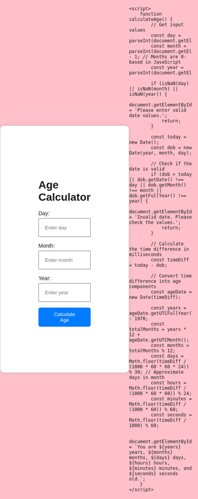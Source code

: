 <!DOCTYPE html>
<html lang="en">
<head>
    <meta charset="UTF-8">
    <meta name="viewport" content="width=device-width, initial-scale=1.0">
    <title>Age Calculator</title>
    <style>
        html, body {
            height: 100%;
            margin: 0;
            padding: 0;
            font-family: Arial, sans-serif;
            background-color: pink; /* Light background color for the entire page */
        }
        body {
            display: flex;
            justify-content: center;
            align-items: center;
        }
        .container {
            max-width: 1000px;
            padding: 100px;
            border: 1px solid #ccc;
            border-radius: 10px;
            box-shadow: 0 0 10px rgba(0, 0, 0, 0.1);
            background-color: #ffffff; /* White background color for the container */
        }
        .form-group {
            margin-bottom: 15px;
        }
        .form-group label {
            display: block;
            margin-bottom: 5px;
        }
        .form-group input {
            width: 100%;
            padding: 15px;
            box-sizing: border-box;
        }
        .form-group button {
            padding: 10px 30px;
            background-color: #007bff;
            color: #fff;
            border: none;
            border-radius: 5px;
            cursor: pointer;
        }
        .form-group button:hover {
            background-color: #0056b3;
        }
        .result {
            margin-top: 20px;
            font-size: 1.2em;
        }
    </style>
</head>
<body>
    <div class="container">
        <h1>Age Calculator</h1>
        <div class="form-group">
            <label for="dobDay">Day:</label>
            <input type="number" id="dobDay" min="1" max="31" placeholder="Enter day">
        </div>
        <div class="form-group">
            <label for="dobMonth">Month:</label>
            <input type="number" id="dobMonth" min="1" max="12" placeholder="Enter month">
        </div>
        <div class="form-group">
            <label for="dobYear">Year:</label>
            <input type="number" id="dobYear" placeholder="Enter year">
        </div>
        <div class="form-group">
            <button onclick="calculateAge()">Calculate Age</button>
        </div>
        <div class="result" id="result"></div>
    </div>

    <script>
        function calculateAge() {
            // Get input values
            const day = parseInt(document.getElementById('dobDay').value);
            const month = parseInt(document.getElementById('dobMonth').value) - 1; // Months are 0-based in JavaScript
            const year = parseInt(document.getElementById('dobYear').value);

            if (isNaN(day) || isNaN(month) || isNaN(year)) {
                document.getElementById('result').innerText = 'Please enter valid date values.';
                return;
            }

            const today = new Date();
            const dob = new Date(year, month, day);

            // Check if the date is valid
            if (dob > today || dob.getDate() !== day || dob.getMonth() !== month || dob.getFullYear() !== year) {
                document.getElementById('result').innerText = 'Invalid date. Please check the values.';
                return;
            }

            // Calculate the time difference in milliseconds
            const timeDiff = today - dob;

            // Convert time difference into age components
            const ageDate = new Date(timeDiff);

            const years = ageDate.getUTCFullYear() - 1970;
            const totalMonths = years * 12 + ageDate.getUTCMonth();
            const months = totalMonths % 12;
            const days = Math.floor(timeDiff / (1000 * 60 * 60 * 24)) % 30; // Approximate days in month
            const hours = Math.floor(timeDiff / (1000 * 60 * 60)) % 24;
            const minutes = Math.floor(timeDiff / (1000 * 60)) % 60;
            const seconds = Math.floor(timeDiff / 1000) % 60;

            document.getElementById('result').innerText = `You are ${years} years, ${months} months, ${days} days, ${hours} hours, ${minutes} minutes, and ${seconds} seconds old.`;
        }
    </script>
</body>
</html>
